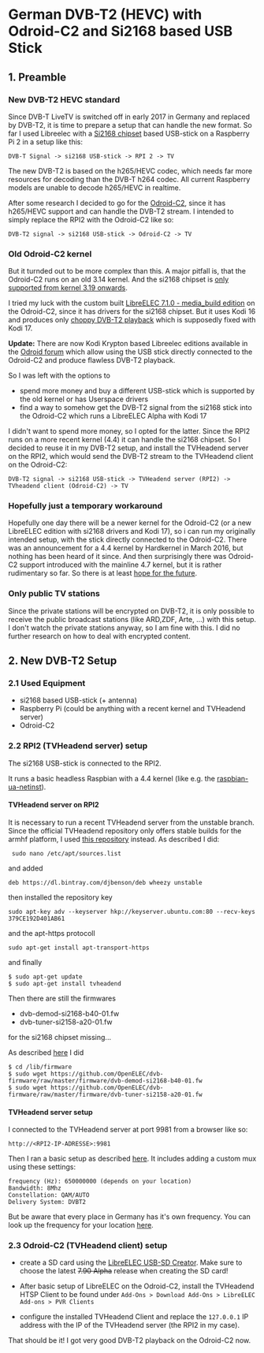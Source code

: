 # German DVB-T2 (HEVC) with Odroid-C2 and Si2168 based USB Stick

## 1. Preamble

### New DVB-T2 HEVC standard

Since DVB-T LiveTV is switched off in early 2017 in Germany and replaced by DVB-T2, it is time to prepare a setup that can handle the new format. So far I used Libreelec with a [Si2168 chipset](https://www.silabs.com/products/video/demodulator/Pages/Si2168.aspx) based USB-stick on a Raspberry Pi 2 in a setup like this:

``DVB-T Signal -> si2168 USB-stick -> RPI 2 -> TV``

The new DVB-T2 is based on the h265/HEVC codec, which needs far more resources for decoding than the DVB-T h264 codec. All current Raspberry models are unable to decode h265/HEVC in realtime.  

After some research I decided to go for the [Odroid-C2](http://www.hardkernel.com/main/products/prdt_info.php), since it has h265/HEVC support and can handle the DVB-T2 stream. I intended to simply replace the RPI2 with the Odroid-C2 like so:

``DVB-T2 signal -> si2168 USB-stick -> Odroid-C2 -> TV``

### Old Odroid-C2 kernel

But it turnded out to be more complex than this. A major pitfall is, that the Odroid-C2 runs on an old 3.14 kernel. And the si2168 chipset is [only supported from kernel 3.19 onwards](https://linuxtv.org/wiki/index.php/DVB-T2_USB_Devices).

I tried my luck with the custom built [LibreELEC 7.1.0 - media_build edition](http://forum.odroid.com/viewtopic.php?f=144&t=22887) on the Odroid-C2, since it has drivers for the si2168 chipset. But it uses Kodi 16 and produces only [choppy DVB-T2 playback](http://www.kodinerds.net/index.php/Thread/52568-ODroid-C2-TVHeadend-HD-LiveTV) which is supposedly fixed with Kodi 17.

__Update:__ There are now Kodi Krypton based Libreelec editions available in the [Odroid forum](http://forum.odroid.com/viewforum.php?f=144) which allow using the USB stick directly connected to the Odroid-C2 and produce flawless DVB-T2 playback.

So I was left with the options to

* spend more money and buy a different USB-stick which is supported by the old kernel or has Userspace drivers
* find a way to somehow get the DVB-T2 signal from the si2168 stick into the Odroid-C2 which runs a LibreELEC Alpha with Kodi 17

I didn't want to spend more money, so I opted for the latter. Since the RPI2 runs on a more recent kernel (4.4) it can handle the si2168 chipset. So I decided to reuse it in my DVB-T2 setup, and install the TVHeadend server on the RPI2, which would send the DVB-T2 stream to the TVHeadend client on the Odroid-C2:

``DVB-T2 signal -> si2168 USB-stick -> TVHeadend server (RPI2) -> TVheadend client (Odroid-C2) -> TV``

### Hopefully just a temporary workaround

Hopefully one day there will be a newer kernel for the Odroid-C2 (or a new LibreELEC edition with si2168 drivers and Kodi 17), so i can run my originally intended setup, with the stick directly connected to the Odroid-C2. There was an announcement for a 4.4 kernel by Hardkernel in March 2016, but nothing has been heard of it since. And then surprisingly there was Odroid-C2 support introduced with the mainline 4.7 kernel, but it is rather rudimentary so far. So there is at least [hope for the future](http://rglinuxtech.com/?p=1880).

### Only public TV stations

Since the private stations will be encrypted on DVB-T2, it is only possible to receive the public broadcast stations (like ARD,ZDF, Arte, ...) with this setup. I don't watch the private stations anyway, so I am fine with this. I did no further research on how to deal with encrypted content.

## 2. New DVB-T2 Setup

### 2.1 Used Equipment

* si2168 based USB-stick (+ antenna)
* Raspberry Pi (could be anything with a recent kernel and TVHeadend server)
* Odroid-C2

### 2.2 RPI2 (TVHeadend server) setup

The si2168 USB-stick is connected to the RPI2.

It runs a basic headless Raspbian with a 4.4 kernel (like e.g. the [raspbian-ua-netinst](https://github.com/debian-pi/raspbian-ua-netinst)).

#### TVHeadend server on RPI2

It is necessary to run a recent TVHeadend server from the unstable branch. Since the official TVHeadend repository only offers stable builds for the armhf platform, I used [this repository](https://tvheadend.org/boards/5/topics/21528?r=23476) instead. As described I did:

```
 sudo nano /etc/apt/sources.list
 ```
 and added
 ```
 deb https://dl.bintray.com/djbenson/deb wheezy unstable
 ```
then installed the repository key
```
sudo apt-key adv --keyserver hkp://keyserver.ubuntu.com:80 --recv-keys 379CE192D401AB61
```
and the apt-https protocoll
```
sudo apt-get install apt-transport-https
```

and finally
```
$ sudo apt-get update
$ sudo apt-get install tvheadend
```

Then there are still the firmwares

* dvb-demod-si2168-b40-01.fw
* dvb-tuner-si2158-a20-01.fw

for the si2168 chipset missing...

As described [here](https://www.linuxtv.org/wiki/index.php/Geniatech_T230#Firmware) I did

```
$ cd /lib/firmware
$ sudo wget https://github.com/OpenELEC/dvb-firmware/raw/master/firmware/dvb-demod-si2168-b40-01.fw
$ sudo wget https://github.com/OpenELEC/dvb-firmware/raw/master/firmware/dvb-tuner-si2158-a20-01.fw
```

#### TVHeadend server setup

I connected to the TVHeadend server at port 9981 from a browser like so:

``http://<RPI2-IP-ADRESSE>:9981``

Then I ran a basic setup as described [here](https://tvheadend.org/boards/4/topics/21148). It includes adding a custom mux using these settings:

```
frequency (Hz): 650000000 (depends on your location)
Bandwidth: 8Mhz
Constellation: QAM/AUTO
Delivery System: DVBT2
```

But be aware that every place in Germany has it's own frequency. You can look up the frequency for your location [here](http://www.dehnmedia.de/?page=dvbt2&subpage=demokanal).

### 2.3 Odroid-C2 (TVHeadend client) setup

* create a SD card using the [LibreELEC USB-SD Creator](https://wiki.libreelec.tv/index.php?title=LibreELEC_USB-SD_Creator). Make sure to choose the latest ~~7.90 Alpha~~ release when creating the SD card!  

* After basic setup of LibreELEC on the Odroid-C2, install the TVHeadend HTSP Client to be found under ``Add-Ons > Download Add-Ons > LibreELEC Add-ons > PVR Clients``

* configure the installed TVHeadend Client and replace the `127.0.0.1` IP address with the IP of the TVHeadend server (the RPI2 in my case).

That should be it! I got very good DVB-T2 playback on the Odroid-C2 now.
